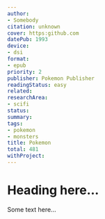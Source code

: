 ```yaml
---
author:
- Somebody
citation: unknown
cover: https:github.com
datePub: 1993
device:
- dsi
format:
- epub
priority: 2
publisher: Pokemon Publisher
readingStatus: easy
related:
researchArea:
- scifi
status:
summary:
tags:
- pokemon
- monsters
title: Pokemon
total: 481
withProject:
---
```

# Heading here...
Some text here...

